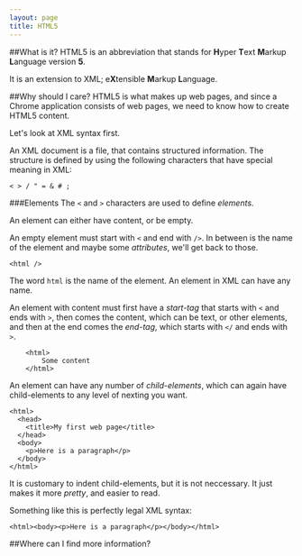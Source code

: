 ```yaml
---
layout: page
title: HTML5
---
```

##What is it?
HTML5 is an abbreviation that stands for <b>H</b>yper <b>T</b>ext <b>M</b>arkup <b>L</b>anguage version <b>5</b>.

It is an extension to XML; e<b>X</b>tensible <b>M</b>arkup <b>L</b>anguage.

##Why should I care?
HTML5 is what makes up web pages, and since a Chrome application consists of web pages, we need to know how to create HTML5 content.

Let's look at XML syntax first.

An XML document is a file, that contains structured information. The structure is defined by using the following characters that have special meaning in XML:

`< > / " = & # ;`

###Elements
The `<` and `>` characters are used to define *elements*.

An element can either have content, or be empty.

An empty element must start with `<` and end with `/>`. In between is the name of the element and maybe some *attributes*, we'll get back to those.

`<html />`

The word `html` is the name of the element. An element in XML can have any name.

An element with content must first have a *start-tag* that starts with `<` and ends with `>`, then comes the content, which can be text, or other elements, and then at the end comes the *end-tag*, which starts with `</` and ends with `>`.

```
    <html>
        Some content
    </html>
```

An element can have any number of *child-elements*, which can again have child-elements to any level of nexting you want.

```
<html>
  <head>
    <title>My first web page</title>
  </head>
  <body>
    <p>Here is a paragraph</p>
  </body>
</html>
```

It is customary to indent child-elements, but it is not neccessary. It just makes it more *pretty*, and easier to read.

Something like this is perfectly legal XML syntax:

```
<html><body><p>Here is a paragraph</p></body></html>
```

##Where can I find more information?
